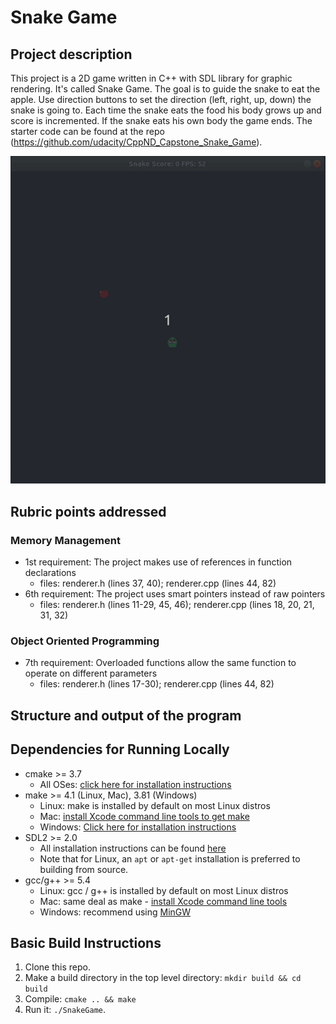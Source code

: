 #  Snake Game

## Project description
This project is a 2D game written in C++ with SDL library for graphic rendering.
It's called Snake Game. The goal is to guide the snake to eat the apple. Use direction buttons to set the direction (left, right, up, down) the snake is going to. Each time the snake eats the food his body grows up and score is incremented. If the snake eats his own body the game ends.
The starter code can be found at the repo (https://github.com/udacity/CppND_Capstone_Snake_Game).

<img src="snake_game.gif"/>

## Rubric points addressed

### Memory Management
* 1st requirement: The project makes use of references in function declarations
  * files: renderer.h (lines 37, 40); renderer.cpp (lines 44, 82)
* 6th requirement: The project uses smart pointers instead of raw pointers
  * files: renderer.h (lines 11-29, 45, 46); renderer.cpp (lines 18, 20, 21, 31, 32) 

### Object Oriented Programming
* 7th requirement: Overloaded functions allow the same function to operate on different parameters
  * files: renderer.h (lines 17-30); renderer.cpp (lines 44, 82)

## Structure and output of the program




## Dependencies for Running Locally
* cmake >= 3.7
  * All OSes: [click here for installation instructions](https://cmake.org/install/)
* make >= 4.1 (Linux, Mac), 3.81 (Windows)
  * Linux: make is installed by default on most Linux distros
  * Mac: [install Xcode command line tools to get make](https://developer.apple.com/xcode/features/)
  * Windows: [Click here for installation instructions](http://gnuwin32.sourceforge.net/packages/make.htm)
* SDL2 >= 2.0
  * All installation instructions can be found [here](https://wiki.libsdl.org/Installation)
  * Note that for Linux, an `apt` or `apt-get` installation is preferred to building from source.
* gcc/g++ >= 5.4
  * Linux: gcc / g++ is installed by default on most Linux distros
  * Mac: same deal as make - [install Xcode command line tools](https://developer.apple.com/xcode/features/)
  * Windows: recommend using [MinGW](http://www.mingw.org/)

## Basic Build Instructions

1. Clone this repo.
2. Make a build directory in the top level directory: `mkdir build && cd build`
3. Compile: `cmake .. && make`
4. Run it: `./SnakeGame`.
